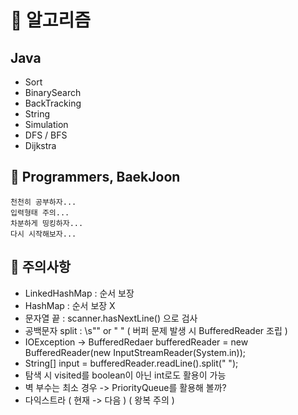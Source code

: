 # :open_book: 알고리즘
## Java
- Sort
- BinarySearch
- BackTracking
- String
- Simulation
- DFS / BFS
- Dijkstra

## :mag_right: Programmers, BaekJoon

```
천천히 공부하자...
입력형태 주의...
차분하게 띵킹하자...
다시 시작해보자...
```

## :trident: 주의사항
- LinkedHashMap : 순서 보장
- HashMap : 순서 보장 X
- 문자열 끝 : scanner.hasNextLine() 으로 검사
- 공백문자 split : \\s"" or " " ( 버퍼 문제 발생 시 BufferedReader 조립 )
- IOException -> BufferedRedaer bufferedReader = new BufferedReader(new InputStreamReader(System.in));
- String[] input = bufferedReader.readLine().split(" ");
- 탐색 시 visited를 boolean이 아닌 int로도 활용이 가능
- 벽 부수는 최소 경우 -> PriorityQueue를 활용해 볼까?
- 다익스트라 ( 현재 -> 다음 ) ( 왕복 주의 )